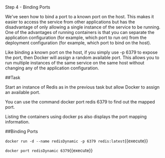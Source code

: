 Step 4 - Binding Ports

We've seen how to bind a port to a known port on the host. This makes it easier to access the service from other applications but has the disadvantage of only allowing a single instance of the service to be running. One of the advantages of running containers is that you can separate the application configuration (for example, which port to run on) from the deployment configuration (for example, which port to bind on the host).

Like binding a known port on the host, if you simply use -p 6379 to expose the port, then Docker will assign a random available port. This allows you to run multiple instances of the same service on the same host without changing any of the application configuration.

##Task

Start an instance of Redis as in the previous task but allow Docker to assign an available port.

You can use the command docker port redis 6379 to find out the mapped port.

Listing the containers using docker ps also displays the port mapping information.


##Binding Ports

`docker run -d --name redisDynamic -p 6379 redis:latest`{{execute}}

`docker port redisDynamic 6379`{{execute}}